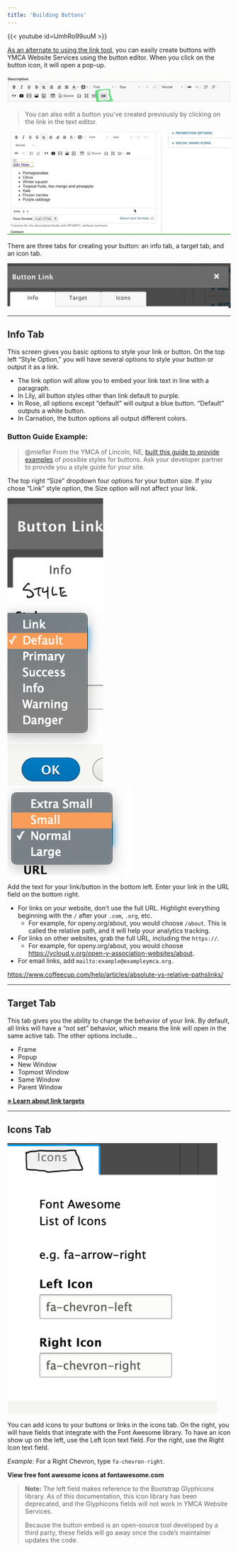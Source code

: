 ```yaml
---
title: 'Building Buttons'
---
```


{{< youtube id=lJmhRo99uuM >}}

[As an alternate to using the link tool](https://community.openymca.org/t/adding-links-in-the-text-editor/645), you can easily create buttons with YMCA Website Services using the button editor. When you click on the button icon, it will open a pop-up.

![WYSIWYG Editor options with the button tab highlighted in green.](../../../../../assets/img/d5736f5507428b99030d5c88620d3f226f154cfc.png)
>You can also edit a button you've created previously by clicking on the link in the text editor.

![blog-description__text-editor-edit-button|640x295,75%](../../../../../assets/img/6930bf01e47b767579dcde7536d2f3353947e310.gif)

There are three tabs for creating your button: an info tab, a target tab, and an icon tab.

![blog-description__text-editor-button-tabs|690x137,50%](../../../../../assets/img/2564a2a399f57c0b0a1cffd8e69b4e4174a9fbaf.png)

---
## Info Tab

This screen gives you basic options to style your link or button. On the top left “Style Option,” you will have several options to style your button or output it as a link.

* The link option will allow you to embed your link text in line with a paragraph.
* In Lily, all button styles other than link default to purple.
* In Rose, all options except “default” will output a blue button. “Default” outputs a white button.
* In Carnation, the button options all output different colors.

### Button Guide Example:

> @mlefler From the YMCA of Lincoln, NE, [built this guide to provide examples](https://www.ymcalincoln.org/buttons) of possible styles for buttons. Ask your developer partner to provide you a style guide for your site.

The top right “Size” dropdown four options for your button size. If you chose “Link” style option, the Size option will not affect your link.

![blog-destiption__text-editor-button_style|166x500,50%](../../../../../assets/img/450d40d931e05bc00fe0d3b6d15d951b0062793d.png)  
![blog-destiption__text-editor-button_size|282x200,50%](../../../../../assets/img/a27170cb92cff52b1a9bd2590993d413b62350c7.png)

Add the text for your link/button in the bottom left. Enter your link in the URL field on the bottom right.

* For links on your website, don’t use the full URL. Highlight everything beginning with the `/` after your `.com`, `.org`, etc.
  * For example, for openy.org/about, you would choose `/about`. This is called the relative path, and it will help your analytics tracking.
* For links on other websites, grab the full URL, including the `https://`.
  * For example, for openy.org/about, you would choose https://ycloud.y.org/open-y-association-websites/about.
* For email links, add `mailto:example@exampleymca.org.`

https://www.coffeecup.com/help/articles/absolute-vs-relative-pathslinks/

---

## Target Tab

This tab gives you the ability to change the behavior of your link. By default, all links will have a “not set” behavior, which means the link will open in the same active tab. The other options include…

* Frame
* Popup
* New Window
* Topmost Window
* Same Window
* Parent Window

**[» Learn about link targets](http://www.tagindex.net/html/frame/a_target.html)**

---

## Icons Tab

![blog-destiption__text-editor-button_icons|388x500,50%](../../../../../assets/img/4a18583fc355305c5175fe6333e5a5a4638bd07e.png)

You can add icons to your buttons or links in the icons tab. On the right, you will have fields that integrate with the Font Awesome library. To have an icon show up on the left, use the Left Icon text field. For the right, use the Right Icon text field.

*Example:* For a Right Chevron, type `fa-chevron-right`.

**View free font awesome icons at fontawesome.com**

>**Note:** The left field makes reference to the Bootstrap Glyphicons library. As of this documentation, this icon library has been deprecated, and the Glyphicons fields will not work in YMCA Website Services.
>
>Because the button embed is an open-source tool developed by a third party, these fields will go away once the code’s maintainer updates the code.
